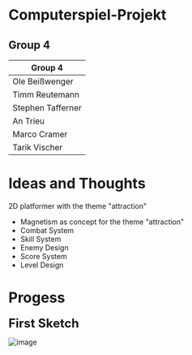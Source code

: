 # Computerspiel-Projekt

## Group 4

| Group 4 |
| -----------------  |
| Ole Beißwenger     | 
| Timm Reutemann     | 
| Stephen Tafferner  | 
| An Trieu           | 
| Marco Cramer       | 
| Tarik Vischer      | 

# Ideas and Thoughts
2D platformer with the theme "attraction" <br/>
- Magnetism as concept for the theme "attraction"
- Combat System
- Skill System
- Enemy Design
- Score System
- Level Design

# Progess <br/>
<font size="5"> **First Sketch** </font> <br/>

![image](https://user-images.githubusercontent.com/104647714/201970591-7a24d2bf-d724-4388-8e0e-4af962804ac5.png)
